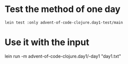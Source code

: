 # Test the method of one day

```
lein test :only advent-of-code-clojure.day1-test/main
```

# Use it with the input

lein run -m advent-of-code-clojure.day1/-day1 "day1.txt"
